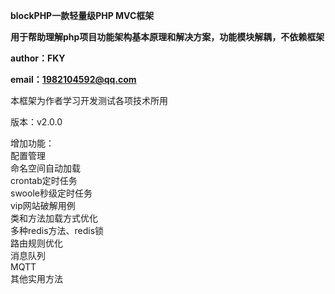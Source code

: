 **blockPHP一款轻量级PHP MVC框架**

**用于帮助理解php项目功能架构基本原理和解决方案，功能模块解耦，不依赖框架**

**author：FKY**

**email：1982104592@qq.com**

本框架为作者学习开发测试各项技术所用

版本：v2.0.0

增加功能：<br>
配置管理<br>
命名空间自动加载<br>
crontab定时任务<br>
swoole秒级定时任务<br>
vip网站破解用例<br>
类和方法加载方式优化<br>
多种redis方法、redis锁<br>
路由规则优化<br>
消息队列<br>
MQTT<br>
其他实用方法<br>